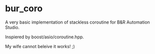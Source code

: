 # bur_coro

A very basic implementation of stackless coroutine for B&R Automation Studio. 

Inspiered by boost/asio/coroutine.hpp.

My wife cannot beleive it works! ;)

